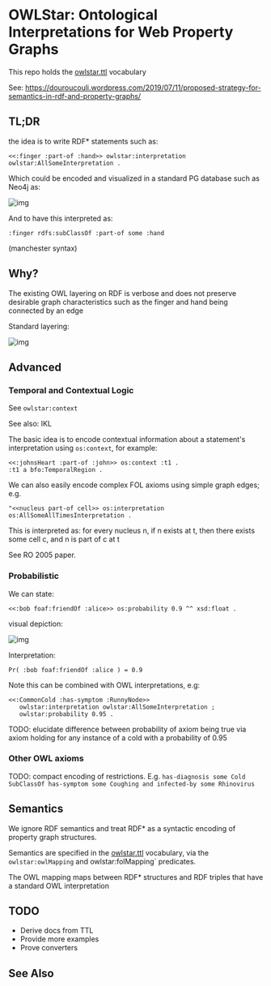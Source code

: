 # OWLStar: Ontological Interpretations for Web Property Graphs

This repo holds the [owlstar.ttl](owlstar.ttl) vocabulary

See: https://douroucouli.wordpress.com/2019/07/11/proposed-strategy-for-semantics-in-rdf-and-property-graphs/

## TL;DR

the idea is to write RDF* statements such as:

```ttt
<<:finger :part-of :hand>> owlstar:interpretation owlstar:AllSomeInterpretation .
```

Which could be encoded and visualized in a standard PG database such as Neo4j as:

![img](https://douroucouli.files.wordpress.com/2019/07/mungalls-ontology-design-guidelines-8.png)

And to have this interpreted as:

```owl
:finger rdfs:subClassOf :part-of some :hand
```

(manchester syntax)

## Why?

The existing OWL layering on RDF is verbose and does not preserve
desirable graph characteristics such as the finger and hand being
connected by an edge

Standard layering:

![img](https://douroucouli.files.wordpress.com/2019/07/z.png)

## Advanced

### Temporal and Contextual Logic

See `owlstar:context`

See also: IKL

The basic idea is to encode contextual information about a statement's interpretation using `os:context`, for example:

```
<<:johnsHeart :part-of :john>> os:context :t1 .
:t1 a bfo:TemporalRegion .
```

We can also easily encode complex FOL axioms using simple graph edges; e.g.

```
"<<nucleus part-of cell>> os:interpretation os:AllSomeAllTimesInterpretation .
```

This is interpreted as: for every nucleus n, if n exists at t, then there exists some cell c, and n is part of c at t

See RO 2005 paper.

### Probabilistic

We can state:

```
<<:bob foaf:friendOf :alice>> os:probability 0.9 ^^ xsd:float .
```

visual depiction:

![img](https://douroucouli.files.wordpress.com/2019/07/mungalls-ontology-design-guidelines-7.png)

Interpretation:

```
Pr( :bob foaf:friendOf :alice ) = 0.9
```

Note this can be combined with OWL interpretations, e.g:

```
<<:CommonCold :has-symptom :RunnyNode>> 
   owlstar:interpretation owlstar:AllSomeInterpretation ;
   owlstar:probability 0.95 .
```

TODO: elucidate difference between probability of axiom being true via axiom holding for any instance of a cold with a probability of 0.95


### Other OWL axioms

TODO: compact encoding of restrictions. E.g. `has-diagnosis some Cold SubClassOf has-symptom some Coughing and infected-by some Rhinovirus`

## Semantics

We ignore RDF semantics and treat RDF* as a syntactic encoding of property graph structures.

Semantics are specified in the [owlstar.ttl](owlstar.ttl) vocabulary, via the `owlstar:owlMapping` and owlstar:folMapping` predicates.

The OWL mapping maps between RDF* structures and RDF triples that have a standard OWL interpretation

## TODO

 - Derive docs from TTL
 - Provide more examples
 - Prove converters

## See Also

